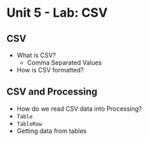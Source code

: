# Unit 5 - Lab: CSV

## CSV
  * What is CSV?
    * Comma Separated Values
  * How is CSV formatted?

## CSV and Processing
  * How do we read CSV data into Processing?
  * `Table`
  * `TableRow`
  * Getting data from tables
